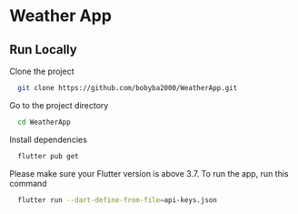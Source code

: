 
# Weather App

## Run Locally

Clone the project

```bash
  git clone https://github.com/bobyba2000/WeatherApp.git
```

Go to the project directory
```bash
  cd WeatherApp
```

Install dependencies

```bash
  flutter pub get
```

Please make sure your Flutter version is above 3.7. To run the app, run this command

```bash
  flutter run --dart-define-from-file=api-keys.json
```

